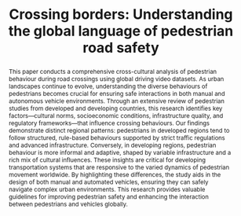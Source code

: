 ---
layout: publication
sitemap: false
title: "Crossing borders: Understanding the global language of pedestrian road safety"
authors: Alam, M. S., Martens, M., Bazilinskyy, P.
pdf: alam2024crossing
image: alam2024crossing.png
display: In preparation.
year: 
doi:
suppmat: 
abstract: "This paper conducts a comprehensive cross-cultural analysis of pedestrian behaviour during road crossings using global driving video datasets. As urban landscapes continue to evolve, understanding the diverse behaviours of pedestrians becomes crucial for ensuring safe interactions in both manual and autonomous vehicle environments. Through an extensive review of pedestrian studies from developed and developing countries, this research identifies key factors—cultural norms, socioeconomic conditions, infrastructure quality, and regulatory frameworks—that influence crossing behaviours. Our findings demonstrate distinct regional patterns: pedestrians in developed regions tend to follow structured, rule-based behaviours supported by strict traffic regulations and advanced infrastructure. Conversely, in developing regions, pedestrian behaviour is more informal and adaptive, shaped by variable infrastructure and a rich mix of cultural influences. These insights are critical for developing transportation systems that are responsive to the varied dynamics of pedestrian movement worldwide. By highlighting these differences, the study aids in the design of both manual and automated vehicles, ensuring they can safely navigate complex urban environments. This research provides valuable guidelines for improving pedestrian safety and enhancing the interaction between pedestrians and vehicles globally."
---